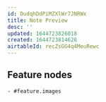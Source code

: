 ```yaml
---
id: DudqhDdPiMZXlWr7JNRWx
title: Note Preview
desc: ''
updated: 1644723826018
created: 1644723814628
airtableId: recZsGG4q4MeuRewc
---
```



## Feature nodes
	- #feature.images
